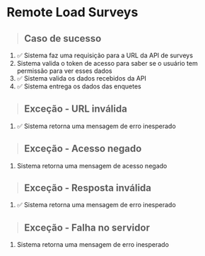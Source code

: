 # Remote Load Surveys

> ## Caso de sucesso
1. ✅ Sistema faz uma requisição para a URL da API de surveys
2. Sistema valida o token de acesso para saber se o usuário tem permissão para ver esses dados
3. ✅ Sistema valida os dados recebidos da API
4. ✅ Sistema entrega os dados das enquetes

> ## Exceção - URL inválida
1. ✅ Sistema retorna uma mensagem de erro inesperado

> ## Exceção - Acesso negado
1. Sistema retorna uma mensagem de acesso negado

> ## Exceção - Resposta inválida
1. ✅ Sistema retorna uma mensagem de erro inesperado 

> ## Exceção - Falha no servidor
1. Sistema retorna uma mensagem de erro inesperado